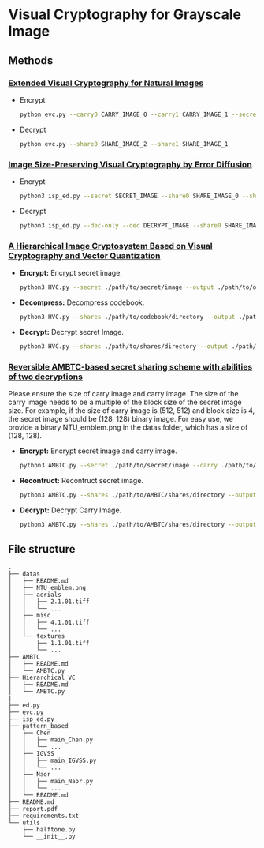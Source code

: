 # Visual Cryptography for Grayscale Image

## Methods
### [Extended Visual Cryptography for Natural Images](https://otik.uk.zcu.cz/handle/11025/5993)
- Encrypt
    ```bash
    python evc.py --carry0 CARRY_IMAGE_0 --carry1 CARRY_IMAGE_1 --secret SECRET_IMAGE --share0 SHARE_IMAGE_0 --share1 SHARE_IMAGE_1
    ```
- Decrypt
    ```bash
    python evc.py --share0 SHARE_IMAGE_2 --share1 SHARE_IMAGE_1
    ```

### [Image Size-Preserving Visual Cryptography by Error Diffusion](https://catalog.lib.kyushu-u.ac.jp/opac_detail_md/?lang=0&amode=MD100000&bibid=1936207)
- Encrypt
    ```bash
    python3 isp_ed.py --secret SECRET_IMAGE --share0 SHARE_IMAGE_0 --share1 SHARE_IMAGE_1
    ```
- Decrypt 
    ```bash
    python3 isp_ed.py --dec-only --dec DECRYPT_IMAGE --share0 SHARE_IMAGE_0 --share1 SHARE_IMAGE_1
    ```

### [A Hierarchical Image Cryptosystem Based on Visual Cryptography and Vector Quantization](https://link.springer.com/chapter/10.1007/978-981-13-1540-4_1)

- **Encrypt:** Encrypt secret image.
    ```bash
    python3 HVC.py --secret ./path/to/secret/image --output ./path/to/output/directory --k 3 --m 6 --encrypt 
    ```
- **Decompress:** Decompress codebook.
    ```bash
    python3 HVC.py --shares ./path/to/codebook/directory --output ./path/to/output/directory --k 3 --m 6 --decompress 
    ```
- **Decrypt:** Decrypt secret Image.
    ```bash
    python3 HVC.py --shares ./path/to/shares/directory --output ./path/to/output/directory --k 3 --m 6  --num_decrypt 5 --decrypt
    ```

### [Reversible AMBTC-based secret sharing scheme with abilities of two decryptions](https://www.sciencedirect.com/science/article/pii/S1047320313002320)
Please ensure the size of carry image and carry image. The size of the carry image needs to be a multiple of the block size of the secret image size. For example, if the size of carry image is (512, 512) and block size is 4, the secret image should be (128, 128) binary image. For easy use, we provide a binary NTU_emblem.png in the datas folder, which has a size of (128, 128). 

- **Encrypt:** Encrypt secret image and carry image.
    ```bash
    python3 AMBTC.py --secret ./path/to/secret/image --carry ./path/to/carry/image --output ./path/to/output/directory --encrypt
    ```
- **Recontruct:** Recontruct secret image.
    ```bash
    python3 AMBTC.py --shares ./path/to/AMBTC/shares/directory --output ./path/to/output/directory --reconstruct
    ```
- **Decrypt:** Decrypt Carry Image.
    ```bash
    python3 AMBTC.py --shares ./path/to/AMBTC/shares/directory --output ./path/to/output/directory --decrypt
    ```

## File structure
```
.
├── datas
│   ├── README.md
│   ├── NTU_emblem.png
│   ├── aerials
│   │   ├── 2.1.01.tiff
│   │   └── ... 
│   ├── misc
│   │   ├── 4.1.01.tiff
│   │   └── ...
│   └── textures
│       ├── 1.1.01.tiff
│       └── ...
├── AMBTC
│   ├── README.md
│   └── AMBTC.py
├── Hierarchical_VC
│   ├── README.md
│   └── AMBTC.py
|
├── ed.py
├── evc.py
├── isp_ed.py
├── pattern_based
│   ├── Chen
│   │   ├── main_Chen.py
│   │   └── ...
│   ├── IGVSS
│   │   ├── main_IGVSS.py
│   │   └── ...
│   ├── Naor
│   │   ├── main_Naor.py
│   │   └── ...
│   └── README.md
├── README.md
├── report.pdf
├── requirements.txt
└── utils
    ├── halftone.py
    └── __init__.py
```
